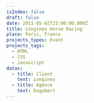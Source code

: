 ```yaml
---
isIndex: false
draft: false
date: 2011-05-02T23:00:00.000Z
title: Longines Horse Racing 
place: Paris, France
projects_types: Event
projects_tags:
  - HTML
  - CSS
  - Javascript
datas:
  - title: Client
    text: Longines
  - title: Agence
    text: Dagobert
---
```

